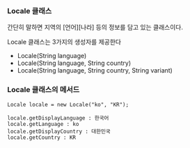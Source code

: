 ### Locale 클래스
간단히 말하면 지역의 [언어][나라] 등의 정보를 담고 있는 클래스이다.

Locale 클래스는 3가지의 생성자를 제공한다
* Locale(String language)
* Locale(String language, String country)
* Locale(String language, String country, String variant)

### Locale 클래스의 메서드
```
Locale locale = new Locale("ko", "KR");

locale.getDisplayLanguage : 한국어
locale.getLanguage : ko
locale.getDisplayCountry : 대한민국
locale.getCountry : KR
 ```
